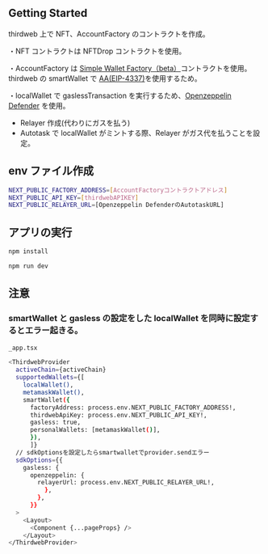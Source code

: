 ## Getting Started

thirdweb 上で NFT、AccountFactory のコントラクトを作成。

・NFT コントラクトは NFTDrop コントラクトを使用。

・AccountFactory は [Simple Wallet Factory（beta）](https://thirdweb.com/thirdweb.eth/AccountFactory/1.1.1)コントラクトを使用。thirdweb の smartWallet で [AA(EIP-4337)](https://eips.ethereum.org/EIPS/eip-4337)を使用するため。

・localWallet で gaslessTransaction を実行するため、[Openzeppelin Defender](https://defender.openzeppelin.com) を使用。

- Relayer 作成(代わりにガスを払う)
- Autotask で localWallet がミントする際、Relayer がガス代を払うことを設定。

## env ファイル作成

```bash
NEXT_PUBLIC_FACTORY_ADDRESS=[AccountFactoryコントラクトアドレス]
NEXT_PUBLIC_API_KEY=[thirdwebAPIKEY]
NEXT_PUBLIC_RELAYER_URL=[Openzeppelin DefenderのAutotaskURL]
```

## アプリの実行

```bash
npm install

npm run dev
```

## 注意

### smartWallet と gasless の設定をした localWallet を同時に設定するとエラー起きる。

```bash
_app.tsx

<ThirdwebProvider
  activeChain={activeChain}
  supportedWallets={[
    localWallet(),
    metamaskWallet(),
    smartWallet({
      factoryAddress: process.env.NEXT_PUBLIC_FACTORY_ADDRESS!,
      thirdwebApiKey: process.env.NEXT_PUBLIC_API_KEY!,
      gasless: true,
      personalWallets: [metamaskWallet()],
      }),
      ]}
  // sdkOptionsを設定したらsmartwalletでprovider.sendエラー
  sdkOptions={{
    gasless: {
      openzeppelin: {
        relayerUrl: process.env.NEXT_PUBLIC_RELAYER_URL!,
          },
        },
      }}
  >
    <Layout>
      <Component {...pageProps} />
    </Layout>
</ThirdwebProvider>
```
